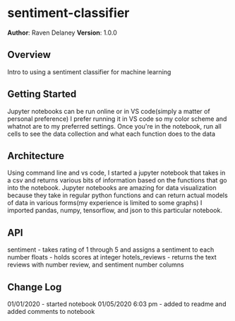 # sentiment-classifier

**Author**: Raven Delaney
**Version**: 1.0.0

## Overview
<!-- Provide a high level overview of what this application is and why you are building it, beyond the fact that it's an assignment for a Code Fellows 401 class. (i.e. What's your problem domain?) -->
Intro to using a sentiment classifier for machine learning

## Getting Started
<!-- What are the steps that a user must take in order to build this app on their own machine and get it running? -->
Jupyter notebooks can be run online or in VS code(simply a matter of personal preference)
I prefer running it in VS code so my color scheme and whatnot are to my preferred settings.
Once you're in the notebook, run all cells to see the data collection and what each function does to the data

## Architecture
<!-- Provide a detailed description of the application design. What technologies (languages, libraries, etc) you're using, and any other relevant design information. This is also an area which you can include any visuals; flow charts, example usage gifs, screen captures, etc.-->
Using command line and vs code, I started a jupyter notebook that takes in a csv and returns various bits of information based on the functions that go into the notebook.
Jupyter notebooks are amazing for data visualization because they take in regular python functions and can return actual models of data in various forms(my experience is limited to some graphs)
I imported pandas, numpy, tensorflow, and json to this particular notebook.

## API
<!-- Provide detailed instructions for your applications usage. This should include any methods or endpoints available to the user/client/developer. Each section should be formatted to provide clear syntax for usage, example calls including input data requirements and options, and example responses or return values. -->
sentiment - takes rating of 1 through 5 and assigns a sentiment to each number
floats - holds scores at integer
hotels_reviews - returns the text reviews with number review, and sentiment number columns


## Change Log

<!-- Use this are to document the iterative changes made to your application as each feature is successfully implemented. Use time stamps. Here's an example:
01-01-2001 4:59pm - Added functionality to add and delete some things.
-->
01/01/2020 - started notebook
01/05/2020 6:03 pm - added to readme and added comments to notebook
